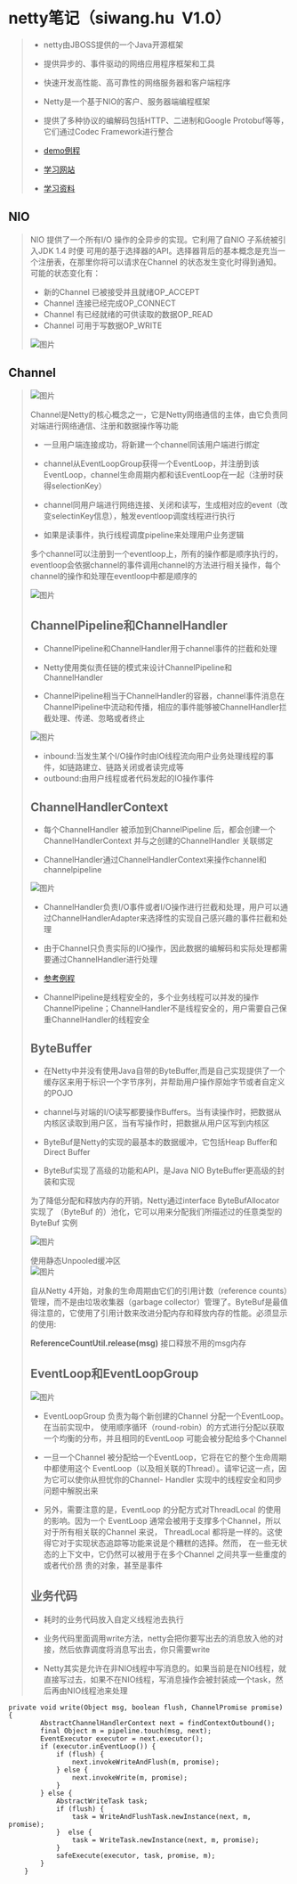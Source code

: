 # netty笔记（siwang.hu&nbsp;&nbsp;V1.0）  
> + netty由JBOSS提供的一个Java开源框架  
>  
> + 提供异步的、事件驱动的网络应用程序框架和工具  
>  
> + 快速开发高性能、高可靠性的网络服务器和客户端程序  
>  
> + Netty是一个基于NIO的客户、服务器端编程框架  
>  
> + 提供了多种协议的编解码包括HTTP、二进制和Google Protobuf等等，它们通过Codec Framework进行整合  
>  
> + [demo例程](https://github.com/siwanghu/Netty)  
>  
> + [学习网站](https://waylau.com/netty-4-user-guide/Preface/The%20Problem.html)  
>  
> + [学习资料](https://sylvanassun.github.io/2017/11/30/2017-11-30-netty_introduction/)  
>  
## NIO  
> NIO 提供了一个所有I/O 操作的全异步的实现。它利用了自NIO 子系统被引入JDK 1.4 时便
可用的基于选择器的API。选择器背后的基本概念是充当一个注册表，在那里你将可以请求在Channel 的状态发生变化时得到通知。可能的状态变化有：  
> + 新的Channel 已被接受并且就绪OP_ACCEPT  
> + Channel 连接已经完成OP_CONNECT  
> + Channel 有已经就绪的可供读取的数据OP_READ  
> + Channel 可用于写数据OP_WRITE  
>  
> ![图片](./data/netty6.PNG)  
>  
## Channel  
> ![图片](./data/netty1.PNG)  
>  
> Channel是Netty的核心概念之一，它是Netty网络通信的主体，由它负责同对端进行网络通信、注册和数据操作等功能  
> + 一旦用户端连接成功，将新建一个channel同该用户端进行绑定  
>  
> + channel从EventLoopGroup获得一个EventLoop，并注册到该EventLoop，channel生命周期内都和该EventLoop在一起（注册时获得selectionKey）  
>  
> + channel同用户端进行网络连接、关闭和读写，生成相对应的event（改变selectinKey信息），触发eventloop调度线程进行执行  
>  
> + 如果是读事件，执行线程调度pipeline来处理用户业务逻辑  
>   
> 多个channel可以注册到一个eventloop上，所有的操作都是顺序执行的，eventloop会依据channel的事件调用channel的方法进行相关操作，每个channel的操作和处理在eventloop中都是顺序的  
>  
> ![图片](./data/netty2.PNG)  
>  
> ## ChannelPipeline和ChannelHandler  
> + ChannelPipeline和ChannelHandler用于channel事件的拦截和处理  
>  
> + Netty使用类似责任链的模式来设计ChannelPipeline和ChannelHandler  
>  
> + ChannelPipeline相当于ChannelHandler的容器，channel事件消息在ChannelPipeline中流动和传播，相应的事件能够被ChannelHandler拦截处理、传递、忽略或者终止  
>  
> ![图片](./data/netty3.PNG)  
>  
> + inbound:当发生某个I/O操作时由IO线程流向用户业务处理线程的事件，如链路建立、链路关闭或者读完成等  
> + outbound:由用户线程或者代码发起的IO操作事件  
> ## ChannelHandlerContext  
> + 每个ChannelHandler 被添加到ChannelPipeline 后，都会创建一个ChannelHandlerContext 并与之创建的ChannelHandler 关联绑定  
>  
> + ChannelHandler通过ChannelHandlerContext来操作channel和channelpipeline  
>  
> ![图片](./data/netty4.PNG)  
>   
> + ChannelHandler负责I/O事件或者I/O操作进行拦截和处理，用户可以通过ChannelHandlerAdapter来选择性的实现自己感兴趣的事件拦截和处理  
>  
> + 由于Channel只负责实际的I/O操作，因此数据的编解码和实际处理都需要通过ChannelHandler进行处理  
>  
> + [参考例程](https://blog.csdn.net/yinbucheng/article/details/77053692)  
>  
> + ChannelPipeline是线程安全的，多个业务线程可以并发的操作ChannelPipeline；ChannelHandler不是线程安全的，用户需要自己保重ChannelHandler的线程安全  
> ## ByteBuffer  
> + 在Netty中并没有使用Java自带的ByteBuffer,而是自己实现提供了一个缓存区来用于标识一个字节序列，并帮助用户操作原始字节或者自定义的POJO  
>  
> + channel与对端的I/O读写都要操作Buffers。当有读操作时，把数据从内核区读取到用户区，当有写操作时，把数据从用户区写到内核区  
>  
> + ByteBuf是Netty的实现的最基本的数据缓冲，它包括Heap Buffer和Direct Buffer  
>  
> + ByteBuf实现了高级的功能和API，是Java NIO ByteBuffer更高级的封装和实现  
>  
> 为了降低分配和释放内存的开销，Netty通过interface ByteBufAllocator 实现了
（ByteBuf 的）池化，它可以用来分配我们所描述过的任意类型的ByteBuf 实例  
>  
> ![图片](./data/netty7.PNG)  
>  
> 使用静态Unpooled缓冲区  
> ![图片](./data/netty8.PNG)  
>  
> 自从Netty 4开始，对象的生命周期由它们的引用计数（reference counts）管理，而不是由垃圾收集器（garbage collector）管理了。ByteBuf是最值得注意的，它使用了引用计数来改进分配内存和释放内存的性能。必须显示的使用:  
>  
> **ReferenceCountUtil.release(msg)** 接口释放不用的msg内存  
> ## EventLoop和EventLoopGroup  
> ![图片](./data/netty5.PNG)  
>  
> + EventLoopGroup 负责为每个新创建的Channel 分配一个EventLoop。在当前实现中，
使用顺序循环（round-robin）的方式进行分配以获取一个均衡的分布，并且相同的EventLoop
可能会被分配给多个Channel  
>  
> + 一旦一个Channel 被分配给一个EventLoop，它将在它的整个生命周期中都使用这个
EventLoop（以及相关联的Thread）。请牢记这一点，因为它可以使你从担忧你的Channel-
Handler 实现中的线程安全和同步问题中解脱出来  
>  
> + 另外，需要注意的是，EventLoop 的分配方式对ThreadLocal 的使用的影响。因为一个
EventLoop 通常会被用于支撑多个Channel，所以对于所有相关联的Channel 来说，
ThreadLocal 都将是一样的。这使得它对于实现状态追踪等功能来说是个糟糕的选择。然而，
在一些无状态的上下文中，它仍然可以被用于在多个Channel 之间共享一些重度的或者代价昂
贵的对象，甚至是事件  
>  
> ## 业务代码  
> + 耗时的业务代码放入自定义线程池去执行  
>  
> + 业务代码里面调用write方法，netty会把你要写出去的消息放入他的对接，然后依靠调度将消息写出去，你只需要write  
>   
> + Netty其实是允许在非NIO线程中写消息的。如果当前是在NIO线程，就直接写过去，如果不在NIO线程，写消息操作会被封装成一个task，然后再由NIO线程池来处理  
```
private void write(Object msg, boolean flush, ChannelPromise promise) {
        AbstractChannelHandlerContext next = findContextOutbound();
        final Object m = pipeline.touch(msg, next);
        EventExecutor executor = next.executor();
        if (executor.inEventLoop()) {
            if (flush) {
                next.invokeWriteAndFlush(m, promise);
            } else {
                next.invokeWrite(m, promise);
            }
        } else {
            AbstractWriteTask task;
            if (flush) {
                task = WriteAndFlushTask.newInstance(next, m, promise);
            }  else {
                task = WriteTask.newInstance(next, m, promise);
            }
            safeExecute(executor, task, promise, m);
        }
    }
```  
> 
